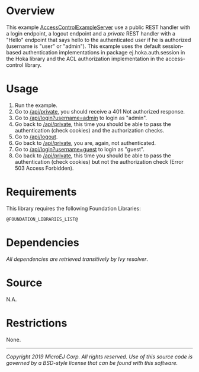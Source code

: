 # Overview

This example [AccessControlExampleServer](src/java/com/microej/example/hoka/AccessControlExampleServer.java) use a public REST handler with a login endpoint, a logout endpoint and a *private* REST handler with a "Hello" endpoint that says hello to the authenticated user if he is authorized (username is "user" or "admin"). This example uses the default session-based authentication implementations in package ej.hoka.auth.session in the Hoka library and the ACL authorization implementation in the access-control library.

# Usage

1.  Run the example.
2.  Go to [/api/private](http://localhost:8080/api/private), you should receive a 401 Not authorized response.
3.  Go to [/api/login?username=admin](http://localhost:8080/api/login?username=admin) to login as "admin".
4.  Go back to [/api/private](http://localhost:8080/api/private), this time you should be able to pass the authentication (check cookies) and the authorization checks.
5.  Go to [/api/logout](http://localhost:8080/api/logout).
6.  Go back to [/api/private](http://localhost:8080/api/private), you are, again, not authenticated.
7.  Go to [/api/login?username=guest](http://localhost:8080/api/login?username=guest) to login as "guest".
8.  Go back to [/api/private](http://localhost:8080/api/private), this time you should be able to pass the authentication (check cookies) but not the authorization check (Error 503 Access Forbidden).

# Requirements

This library requires the following Foundation Libraries:

    @FOUNDATION_LIBRARIES_LIST@

# Dependencies

*All dependencies are retrieved transitively by Ivy resolver*.

# Source

N.A.

# Restrictions

None.

---
_Copyright 2019 MicroEJ Corp. All rights reserved._
_Use of this source code is governed by a BSD-style license that can be found with this software._